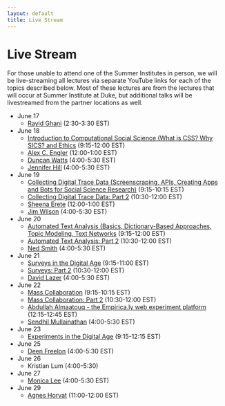 ```yaml
---
layout: default
title: Live Stream
---
```


# Live Stream

For those unable to attend one of the Summer Institutes in person, we will be live-streaming all lectures via separate YouTube links for each of the topics described below. Most of these lectures are from the lectures that will occur at Summer Institute at Duke, but additional talks will be livestreamed from the partner locations as well.

  - June 17
    - [Rayid Ghani](https://youtu.be/fU9zWjHvSWE) (2:30-3:30 EST)
  - June 18
    - [Introduction to Computational Social Science (What is CSS? Why SICS? and Ethics](https://youtu.be/Dsj67UV7F2w) (9:15-12:00 EST)
	- [Alex C. Engler](https://youtu.be/BhQqkrZ0_xk) (12:00-1:00 EST)
    - [Duncan Watts](https://youtu.be/aqteIbI9-sQ) (4:00-5:30 EST)
	- [Jennifer Hill](https://youtu.be/hsAzy7BMawU) (4:00-5:30 EST)
  - June 19
    - [Collecting Digital Trace Data (Screenscraping, APIs, Creating Apps and Bots for Social Science Research)](https://youtu.be/1SssTabI2kg) (9:15-10:15 EST)
    - [Collecting Digital Trace Data: Part 2](https://youtu.be/ErvgdF60Be8) (10:30-12:00 EST)
    - [Sheena Erete](https://youtu.be/-KVg1zNQKt0) (12:00-1:00 EST)
    - [Jim Wilson](https://youtu.be/EVMF33MNd4o) (4:00-5:30 EST)
  - June 20
    - [Automated Text Analysis (Basics, Dictionary-Based Approaches, Topic Modeling, Text Networks](https://youtu.be/UehRelD300g) (9:15-12:00 EST)
    - [Automated Text Analysis: Part 2](https://www.youtube.com/watch?v=aDHwpXqQZlA&feature=youtu.be) (10:30-12:00 EST)
    - [Ned Smith](https://youtu.be/N-ZXcuiysPc) (4:00-5:30 EST)
  - June 21
    - [Surveys in the Digital Age](https://youtu.be/yQmFg-luNIM) (9:15-11:00 EST)
    - [Surveys: Part 2](https://www.youtube.com/watch?v=ZcpkDQJadYY&feature=youtu.be) (10:30-12:00 EST)
    - [David Lazer](https://youtu.be/-whfzk1qlOo) (4:00-5:30 EST)
  - June 22
    - [Mass Collaboration](https://youtu.be/vcmOXA4i6mo) (9:15-10:15 EST)
    - [Mass Collaboration: Part 2](https://www.youtube.com/watch?v=crqFYWh_qgM&feature=youtu.be) (10:30-12:00 EST)
    - [Abdullah Almaatouq - the Empirica.ly web experiment platform](https://youtu.be/hYcr-D-hG1A) (12:15-12:45 EST)
    - [Sendhil Mullainathan](https://youtu.be/PvJepkVGBRc) (4:00-5:30 EST)
  - June 23
    - [Experiments in the Digital Age](https://youtu.be/Yblc41A2f_k) (9:15-12:15 EST)
  - June 25
    - [Deen Freelon](https://youtu.be/uHSCRDoJ0yM) (4:00-5:30 EST)
  - June 26
    - Kristian Lum (4:00-5:30)
  - June 27
    - [Monica Lee](https://youtu.be/Kh71valic6Q) (4:00-5:30 EST)
  - June 29
    - [Agnes Horvat](https://youtu.be/28_U40dhJ_I) (11:00-12:00 EST)
